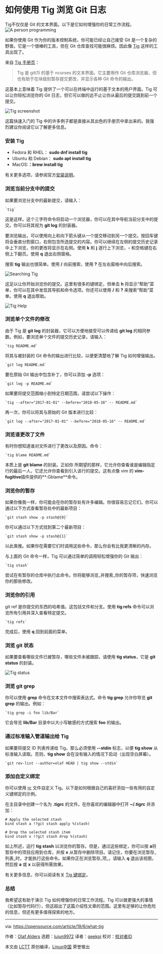 [#]: collector: (lujun9972)
[#]: translator: (geekpi)
[#]: reviewer: ( )
[#]: publisher: ( )
[#]: url: ( )
[#]: subject: (How to use Tig to browse Git logs)
[#]: via: (https://opensource.com/article/19/6/what-tig)
[#]: author: (Olaf Alders https://opensource.com/users/oalders/users/mbbroberg/users/marcobravo)

如何使用 Tig 浏览 Git 日志
======
Tig不仅仅是 Git 的文本界面。以下是它如何增强你的日常工作流程。
![A person programming][1]

如果你使用 Git 作为你的版本控制系统，你可能已经让自己接受 Git 是一个复杂的野兽。它是一个很棒的工具，但在 Git 仓库查找可能很麻烦。因此像 [Tig][2] 这样的工具出现了。

来自 [Tig 手册页][3]：

> Tig 是 git(1) 的基于 ncurses 的文本界面。它主要用作 Git 仓库浏览器，但也有助于在块级别暂存提交更改，并显示各种 Git 命令的输出。

这基本上意味着 Tig 提供了一个可以在终端中运行的基于文本的用户界面。Tig 可以让你轻松浏览你的 Git 日志，但它可以做的远不止让你从最后的提交跳到前一个提交。

![Tig screenshot][4]

这篇快速入门的 Tig 中的许多例子都是直接从其出色的手册页中拿出来的。我强烈建议你阅读它以了解更多信息。

### 安装 Tig

  * Fedora 和 RHEL： **sudo dnf install tig**
  * Ubuntu 和 Debian： **sudo apt install tig**
  * MacOS:**：brew install tig**



有关更多选项，请参阅官方[安装说明][5]。

### 浏览当前分支中的提交

如果要浏览分支中的最新提交，请输入：


```
`tig`
```

这是这样。这个三字符命令将启动一个浏览器，你可以在其中导航当前分支中的提交。你可以将其视为 **git log** 的封装器。

要浏览输出，可以使用向上和向下箭头键从一个提交移动到另一个提交。按回车键将会垂直分割窗口，右侧包含所选提交的内容。你可以继续在左侧的提交历史记录中上下浏览，你的更改将显示在右侧。使用 **k** 和 **j** 逐行上下浏览，**-** 和空格键在右侧上下翻页。使用 **q** 退出右侧窗格。

搜索 **tig** 输出也很简单。使用 **/** 向前搜索，使用 **?** 在左右窗格中向后搜索。

![Searching Tig][6]

这足以让你开始浏览你的提交。这里有很多的键绑定，但单击 **h** 将显示“帮助”菜单，你可以在其中发现其导航和命令选项。你还可以使用 **/** 和 **?** 来搜索“帮助”菜单。使用 **q** 退出帮助。

![Tig Help][7]

### 浏览单个文件的修改

由于 Tig 是 **git log** 的封装器，它可以方便地接受可以传递给 **git log** 的相同参数。例如，要浏览单个文件的提交历史记录，请输入：


```
`tig README.md`
```

将其与被封装的 Git 命令的输出进行比较，以便更清楚地了解 Tig 如何增强输出。


```
`git log README.md`
```

要在原始 Git 输出中包含补丁，你可以添加 **-p** 选项：


```
`git log -p README.md`
```

如果要将提交范围缩小到特定日期范围，请尝试以下操作：


```
`tig --after="2017-01-01" --before="2018-05-16" -- README.md`
```

再一次，你可以将其与原始的 Git 版本进行比较：


```
`git log --after="2017-01-01" --before="2018-05-16" -- README.md`
```

### 浏览谁更改了文件

有时你想知道谁对文件进行了更改以及原因。命令：


```
`tig blame README.md`
```

本质上是 **git blame** 的封装。正如你 所期望的那样，它允许你查看谁是编辑指定行的最后一人，它还允许你查看到引入该行的提交。这有点像 vim 的 **vim-fugitive**插件提供的**:Gblame**命令。

### 浏览你的暂存

如果你像我一样，你可能会在你的暂存处有许多编辑。你很容易忘记它们。你可以通过以下方式查看暂存处中的最新项目：


```
`git stash show -p stash@{0}`
```

你可以通过以下方式找到第二个最新项目：


```
`git stash show -p stash@{1}`
```

以此类推。如果你在需要它们时调用这些命令，那么你会有比我更清晰的内存。


与上面的 Git 命令一样，Tig 可以通过简单的调用轻松增强你的 Git 输出：


```
`tig stash`
```

尝试在有暂存的仓库中执行此命令。你将能够浏览_并搜索_你的暂存项，快速浏览你的那些修改。

### 浏览你的引用

git ref 是你提交的东西的哈希值。这包括文件和分支。使用 **tig refs** 命令可以浏览所有引用并深入查看特定提交。


```
`tig refs`
```

完成后，使用 **q** 回到前面的菜单。

### 浏览 git 状态

如果要查看哪些文件已被暂存，哪些文件未被跟踪，请使用 **tig status**，它是 **git status** 的封装。

![Tig status][8]

### 浏览 git grep

你可以使用 **grep** 命令在文本文件中搜索表达式。命令 **tig grep** 允许你导览 **git grep** 的输出。例如：


```
`tig grep -i foo lib/Bar`
```

它会导览 **lib/Bar** 目录中以大小写敏感的方式搜索 **foo** 的输出。

### 通过标准输入管道输出给 Tig

如果要将提交 ID 列表传递给 Tig，那么必须使用 **\--stdin** 标志，以便 **tig show** 从标准输入读取。否则，**tig show** 会在没有输入的情况下启动（出现空白屏幕）。


```
`git rev-list --author=olaf HEAD | tig show --stdin`
```

### 添加自定义绑定

你可以使用 [rc][9] 文件自定义 Tig。以下是如何根据自己的喜好添加一些有用的自定义键绑定的示例。

在主目录中创建一个名为 **.tigrc** 的文件。在你喜欢的编辑器中打开 **~/.tigrc** 并添加：


```
# Apply the selected stash
bind stash a !?git stash apply %(stash)

# Drop the selected stash item
bind stash x !?git stash drop %(stash)
```

如上所述，运行 **tig stash** 以浏览你的暂存。但是，通过这些绑定，你可以按 **a**将暂存中的项目应用到仓库，并按 **x** 从暂存中删除项目。请记住，你要在浏览暂存_列表_时，才能执行这些命令。如果你正在浏览暂存_项_，请输入 **q** 退出该视图，然后按 **a** 或 **x** 以获得所需效果。

有关更多信息，你可以阅读有关 [Tig 键绑定][10]。

### 总结

我希望这有助于演示 Tig 如何增强你的日常工作流程。Tig 可以做更强大的事情（比如暂存代码行），但这超出了这篇介绍性文章的范围。这里有足够的让你危险的信息，但还有更多值得探索的地方。

--------------------------------------------------------------------------------

via: https://opensource.com/article/19/6/what-tig

作者：[Olaf Alders][a]
选题：[lujun9972][b]
译者：[geekpi](https://github.com/geekpi)
校对：[校对者ID](https://github.com/校对者ID)

本文由 [LCTT](https://github.com/LCTT/TranslateProject) 原创编译，[Linux中国](https://linux.cn/) 荣誉推出

[a]: https://opensource.com/users/oalders/users/mbbroberg/users/marcobravo
[b]: https://github.com/lujun9972
[1]: https://opensource.com/sites/default/files/styles/image-full-size/public/lead-images/computer_keyboard_laptop_development_code_woman.png?itok=vbYz6jjb (A person programming)
[2]: https://jonas.github.io/tig/
[3]: http://manpages.ubuntu.com/manpages/bionic/man1/tig.1.html
[4]: https://opensource.com/sites/default/files/uploads/tig.jpg (Tig screenshot)
[5]: https://jonas.github.io/tig/INSTALL.html
[6]: https://opensource.com/sites/default/files/uploads/tig-search.png (Searching Tig)
[7]: https://opensource.com/sites/default/files/uploads/tig-help.png (Tig Help)
[8]: https://opensource.com/sites/default/files/uploads/tig-status.png (Tig status)
[9]: https://en.wikipedia.org/wiki/Run_commands
[10]: https://github.com/jonas/tig/wiki/Bindings
